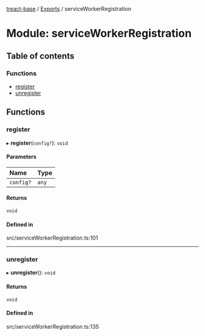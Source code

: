 [treact-base](../README.md) / [Exports](../modules.md) / serviceWorkerRegistration

# Module: serviceWorkerRegistration

## Table of contents

### Functions

- [register](serviceWorkerRegistration.md#register)
- [unregister](serviceWorkerRegistration.md#unregister)

## Functions

### register

▸ **register**(`config?`): `void`

#### Parameters

| Name | Type |
| :------ | :------ |
| `config?` | `any` |

#### Returns

`void`

#### Defined in

src/serviceWorkerRegistration.ts:101

___

### unregister

▸ **unregister**(): `void`

#### Returns

`void`

#### Defined in

src/serviceWorkerRegistration.ts:135
